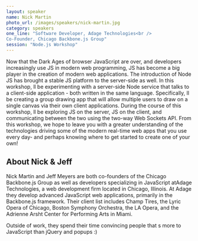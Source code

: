 ```yaml
---
layout: speaker
name: Nick Martin
photo_url: /images/speakers/nick-martin.jpg
category: speakers
one_line: "Software Developer, Adage Technologies<br />
Co-Founder, Chicago Backbone.js Group"
session: "Node.js Workshop"
---
```

Now that the Dark Ages of browser JavaScript are over, and developers increasingly use JS in modern web programming, JS has become a big player in the creation of modern web applications. The introduction of Node JS has brought a stable JS platform to the server-side as well. In this workshop, ll be experimenting with a server-side Node service that talks to a client-side application - both written in the same language. Specifically, ll be creating a group drawing app that will allow multiple users to draw on a single canvas via their own client applications. During the course of this workshop, ll be exploring JS on the server, JS on the client, and communicating between the two using the two-way Web Sockets API. From this workshop, we hope to leave you with a greater understanding of the technologies driving some of the modern real-time web apps that you use every day- and perhaps knowing where to get started to create one of your own!

## About Nick & Jeff
Nick Martin and Jeff Meyers are both co-founders of the Chicago Backbone.js Group as well as developers specializing in JavaScript atAdage Technologies, a web development firm located in Chicago, Illinois.  At Adage they develop advanced JavaScript web applications, primarily in the Backbone.js framework.  Their client list includes Champ Tires, the Lyric Opera of Chicago, Boston Symphony Orchestra, the LA Opera, and the Adrienne Arsht Center for Performing Arts in Miami.

Outside of work, they spend their time convincing people that s more to JavaScript than jQuery and popups :)
